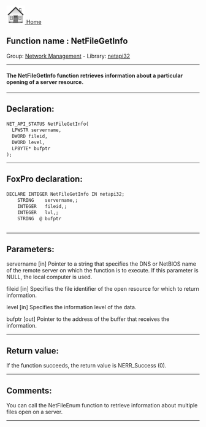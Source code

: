 [<img src="../../images/home.png"> Home ](https://github.com/VFPX/Win32API)  

## Function name : NetFileGetInfo
Group: [Network Management](../../functions_group.md#Network_Management)  -  Library: [netapi32](../../../libraries.md#netapi32)  
***  


#### The NetFileGetInfo function retrieves information about a particular opening of a server resource.
***  


## Declaration:
```foxpro  
NET_API_STATUS NetFileGetInfo(
  LPWSTR servername,
  DWORD fileid,
  DWORD level,
  LPBYTE* bufptr
);  
```  
***  


## FoxPro declaration:
```foxpro  
DECLARE INTEGER NetFileGetInfo IN netapi32;
	STRING    servername,;
	INTEGER   fileid,;
	INTEGER   lvl,;
	STRING  @ bufptr
  
```  
***  


## Parameters:
servername 
[in] Pointer to a string that specifies the DNS or NetBIOS name of the remote server on which the function is to execute. If this parameter is NULL, the local computer is used. 

fileid 
[in] Specifies the file identifier of the open resource for which to return information. 

level 
[in] Specifies the information level of the data.

bufptr 
[out] Pointer to the address of the buffer that receives the information.   
***  


## Return value:
If the function succeeds, the return value is NERR_Success (0).  
***  


## Comments:
You can call the NetFileEnum function to retrieve information about multiple files open on a server.  
  
***  

